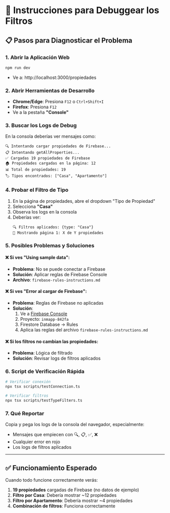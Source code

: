 # 🔧 Instrucciones para Debuggear los Filtros

## 📋 **Pasos para Diagnosticar el Problema**

### 1. **Abrir la Aplicación Web**
```bash
npm run dev
```
- Ve a: http://localhost:3000/propiedades

### 2. **Abrir Herramientas de Desarrollo**
- **Chrome/Edge**: Presiona `F12` o `Ctrl+Shift+I`
- **Firefox**: Presiona `F12`
- Ve a la pestaña **"Console"**

### 3. **Buscar los Logs de Debug**
En la consola deberías ver mensajes como:
```
🔍 Intentando cargar propiedades de Firebase...
📋 Intentando getAllProperties...
✅ Cargadas 19 propiedades de Firebase
🏠 Propiedades cargadas en la página: 12
📊 Total de propiedades: 19
🏷️ Tipos encontrados: ["Casa", "Apartamento"]
```

### 4. **Probar el Filtro de Tipo**
1. En la página de propiedades, abre el dropdown "Tipo de Propiedad"
2. Selecciona **"Casa"**
3. Observa los logs en la consola
4. Deberías ver:
   ```
   🔍 Filtros aplicados: {type: "Casa"}
   📄 Mostrando página 1: X de Y propiedades
   ```

### 5. **Posibles Problemas y Soluciones**

#### ❌ **Si ves "Using sample data":**
- **Problema**: No se puede conectar a Firebase
- **Solución**: Aplicar reglas de Firebase Console
- **Archivo**: `firebase-rules-instructions.md`

#### ❌ **Si ves "Error al cargar de Firebase":**
- **Problema**: Reglas de Firebase no aplicadas
- **Solución**: 
  1. Ve a [Firebase Console](https://console.firebase.google.com/)
  2. Proyecto: `inmapp-842fa`
  3. Firestore Database → Rules
  4. Aplica las reglas del archivo `firebase-rules-instructions.md`

#### ❌ **Si los filtros no cambian las propiedades:**
- **Problema**: Lógica de filtrado
- **Solución**: Revisar logs de filtros aplicados

### 6. **Script de Verificación Rápida**
```bash
# Verificar conexión
npx tsx scripts/testConnection.ts

# Verificar filtros
npx tsx scripts/testTypeFilters.ts
```

### 7. **Qué Reportar**
Copia y pega los logs de la consola del navegador, especialmente:
- Mensajes que empiecen con 🔍, 📋, ✅, ❌
- Cualquier error en rojo
- Los logs de filtros aplicados

---

## ✅ **Funcionamiento Esperado**

Cuando todo funcione correctamente verás:
1. **19 propiedades** cargadas de Firebase (no datos de ejemplo)
2. **Filtro por Casa**: Debería mostrar ~12 propiedades
3. **Filtro por Apartamento**: Debería mostrar ~4 propiedades
4. **Combinación de filtros**: Funciona correctamente 